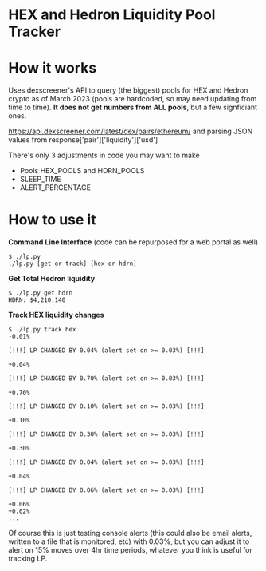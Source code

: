# HEX and Hedron Liquidity Pool Tracker

# How it works
Uses dexscreener's API to query (the biggest) pools for HEX and Hedron crypto as of March 2023 (pools are hardcoded, so may need updating from time to time). **It does not get numbers from ALL pools**, but a few signficiant ones.

https://api.dexscreener.com/latest/dex/pairs/ethereum/ and parsing JSON values from response['pair']['liquidity']['usd']

There's only 3 adjustments in code you may want to make
- Pools HEX_POOLS and HDRN_POOLS
- SLEEP_TIME
- ALERT_PERCENTAGE

# How to use it

**Command Line Interface** (code can be repurposed for a web portal as well)
```
$ ./lp.py
./lp.py [get or track] [hex or hdrn]
```

**Get Total Hedron liquidity**
```
$ ./lp.py get hdrn
HDRN: $4,210,140
```

**Track HEX liquidity changes**
```
$ ./lp.py track hex
-0.01%

[!!!] LP CHANGED BY 0.04% (alert set on >= 0.03%) [!!!]

+0.04%

[!!!] LP CHANGED BY 0.70% (alert set on >= 0.03%) [!!!]

+0.70%

[!!!] LP CHANGED BY 0.10% (alert set on >= 0.03%) [!!!]

+0.10%

[!!!] LP CHANGED BY 0.30% (alert set on >= 0.03%) [!!!]

+0.30%

[!!!] LP CHANGED BY 0.04% (alert set on >= 0.03%) [!!!]

+0.04%

[!!!] LP CHANGED BY 0.06% (alert set on >= 0.03%) [!!!]

+0.06%
+0.02%
...
```

Of course this is just testing console alerts (this could also be email alerts, written to a file that is monitored, etc) with 0.03%, but you can adjust it to alert on 15% moves over 4hr time periods, whatever you think is useful for tracking LP.
